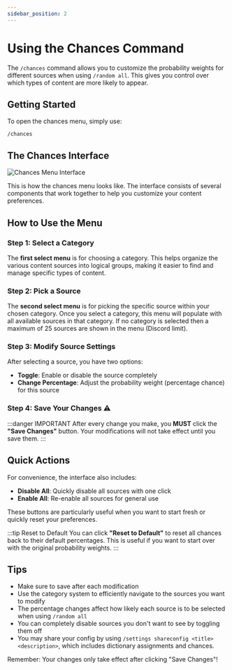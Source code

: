 ```yaml
---
sidebar_position: 2
---
```


# Using the Chances Command

The `/chances` command allows you to customize the probability weights for different sources when using `/random all`. This gives you control over which types of content are more likely to appear.

## Getting Started

To open the chances menu, simply use:

```
/chances
```

## The Chances Interface

![Chances Menu Interface](/img/chances/img1.png)

This is how the chances menu looks like. The interface consists of several components that work together to help you customize your content preferences.

## How to Use the Menu

### Step 1: Select a Category

The **first select menu** is for choosing a category. This helps organize the various content sources into logical groups, making it easier to find and manage specific types of content.

### Step 2: Pick a Source

The **second select menu** is for picking the specific source within your chosen category. Once you select a category, this menu will populate with all available sources in that category. If no category is selected then a maximum of 25 sources are shown in the menu (Discord limit).

### Step 3: Modify Source Settings

After selecting a source, you have two options:

- **Toggle**: Enable or disable the source completely
- **Change Percentage**: Adjust the probability weight (percentage chance) for this source

### Step 4: Save Your Changes ⚠️

:::danger IMPORTANT
After every change you make, you **MUST** click the **"Save Changes"** button. Your modifications will not take effect until you save them.
:::

## Quick Actions

For convenience, the interface also includes:

- **Disable All**: Quickly disable all sources with one click
- **Enable All**: Re-enable all sources for general use

These buttons are particularly useful when you want to start fresh or quickly reset your preferences.

:::tip Reset to Default
You can click **"Reset to Default"** to reset all chances back to their default percentages. This is useful if you want to start over with the original probability weights.
:::

## Tips

- Make sure to save after each modification
- Use the category system to efficiently navigate to the sources you want to modify
- The percentage changes affect how likely each source is to be selected when using `/random all`
- You can completely disable sources you don't want to see by toggling them off
- You may share your config by using `/settings shareconfig <title> <description>`, which includes dictionary assignments and chances.

Remember: Your changes only take effect after clicking "Save Changes"!
